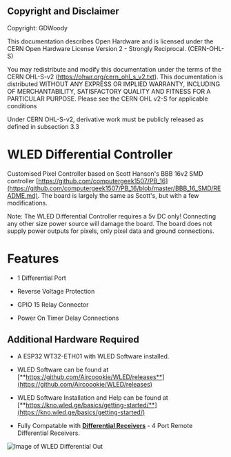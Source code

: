## Copyright and Disclaimer
Copyright: GDWoody

This documentation describes Open Hardware and is licensed under the CERN Open Hardware License Version 2 - Strongly Reciprocal. (CERN-OHL-S)

You may redistribute and modify this documentation under the terms of the CERN OHL-S-v2 (https://ohwr.org/cern_ohl_s_v2.txt). This documentation is distributed WITHOUT ANY EXPRESS OR IMPLIED WARRANTY, INCLUDING OF MERCHANTABILITY, SATISFACTORY QUALITY AND FITNESS FOR A PARTICULAR PURPOSE. Please see the CERN OHL v2-S for applicable conditions

Under CERN OHL-S-v2, derivative work must be publicly released as defined in subsection 3.3

# WLED Differential Controller

Customised Pixel Controller based on Scott Hanson's BBB 16v2 SMD controller [https://github.com/computergeek1507/PB_16](https://github.com/computergeek1507/PB_16/blob/master/BBB_16_SMD/README.md). The board is largely the same as Scott's, but with a few modifications.

Note: The WLED Differential Controller requires a 5v DC only! Connecting any other size power source will damage the board. The board does not supply power outputs for pixels, only pixel data and ground connections.

# Features

* 1 Differential Port

* Reverse Voltage Protection

* GPIO 15 Relay Connector

* Power On Timer Delay Connections

## Additional Hardware Required

* A ESP32 WT32-ETH01 with WLED Software installed.

* WLED Software can be found at [**https://github.com/Aircoookie/WLED/releases**](https://github.com/Aircoookie/WLED/releases)

* WLED Software Installation and Help can be found at [**https://kno.wled.ge/basics/getting-started/**](https://kno.wled.ge/basics/getting-started/)

* Fully Compatable with [**Differential Receivers**](https://github.com/GDWoody/Pixel-Controllers/tree/main/diff_receiver/) - 4 Port Remote Differential Receivers.


![Image of WLED Differential
Out](https://github.com/GDWoody/Pixel-Controllers/blob/main/wled_d/image/WLED_WT32_Differential.png)



